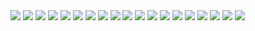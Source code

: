<img src="https://i.ibb.co/pQg2rND/jujutsu-kaisen-255-1.jpg">
<img src="https://i.ibb.co/7gPgNb6/jujutsu-kaisen-255-3.jpg">
<img src="https://i.ibb.co/VNXBVv5/jujutsu-kaisen-255-4.jpg">
<img src="https://i.ibb.co/4JMwCJp/jujutsu-kaisen-255-5.jpg">
<img src="https://i.ibb.co/VWrjMWm/jujutsu-kaisen-255-6.jpg">
<img src="https://i.ibb.co/n3HZQhN/jujutsu-kaisen-255-7.jpg">
<img src="https://i.ibb.co/2n9n9Yc/jujutsu-kaisen-255-8.jpg">
<img src="https://i.ibb.co/ydFRkBw/jujutsu-kaisen-255-9.jpg">
<img src="https://i.ibb.co/582PjHR/jujutsu-kaisen-255-10.jpg">
<img src="https://i.ibb.co/mBr6ctG/jujutsu-kaisen-255-11.jpg">
<img src="https://i.ibb.co/SfZVr2n/jujutsu-kaisen-255-12.jpg">
<img src="https://i.ibb.co/JnbGh1Q/jujutsu-kaisen-255-13.jpg">
<img src="https://i.ibb.co/HNjMCN8/jujutsu-kaisen-255-14.jpg">
<img src="https://i.ibb.co/8XnC4vf/jujutsu-kaisen-255-15.jpg">
<img src="https://i.ibb.co/TTfyYPS/jujutsu-kaisen-255-16.jpg">
<img src="https://i.ibb.co/MZLhcJW/jujutsu-kaisen-255-17.jpg">
<img src="https://i.ibb.co/r74HmSD/jujutsu-kaisen-255-18.jpg">
<img src="https://i.ibb.co/9HfkZWB/jujutsu-kaisen-255-19.jpg">
<img src="https://i.ibb.co/cxhF18L/jujutsu-kaisen-255-20.jpg">
